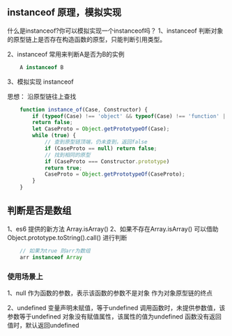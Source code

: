 <!--
 * @Descripttion: 
 * @Author: ZJ
 * @Date: 2021-12-23 18:26:29
 * @LastEditors: ZJ
 * @LastEditTime: 2021-12-24 18:13:00
-->
## instanceof 原理，模拟实现
什么是instanceof?你可以模拟实现一个instanceof吗？
1、instanceof 判断对象的原型链上是否存在构造函数的原型，只能判断引用类型。

2、instanceof 常用来判断A是否为B的实例

```js
    A instanceof B
```
3、模拟实现 instanceof

思想： 沿原型链往上查找
```js
    function instance_of(Case, Constructor) {
        if (typeof(Case) !== 'object' && typeof(Case) !== 'function' || Case == 'null')
        return false;
        let CaseProto = Object.getPrototypeOf(Case);
        while (true) {
            // 查到原型链顶端，仍未查到，返回false
            if (CaseProto == null) return false;
            // 找到相同的原型
            if (CaseProto === Constructor.prototype) 
            return true;
            CaseProto = Object.getPrototypeOf(CaseProto);
        }
    }
```

## 判断是否是数组
1、es6 提供的新方法  Array.isArray()
2、如果不存在Array.isArray()  可以借助Object.prototype.toString().call() 进行判断

```js
    // 如果为true 则arr为数组
    arr instanceof Array  
```
### 使用场景上
1、null
作为函数的参数，表示该函数的参数不是对象
作为对象原型链的终点

2、undefined
变量声明未赋值，等于undefined
调用函数时，未提供参数值，该参数等于undefined
对象没有赋值属性，该属性的值为undefined
函数没有返回值时，默认返回undefined



